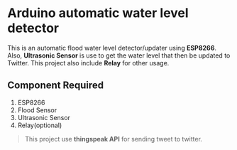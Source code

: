 # Arduino automatic water level detector
This is an automatic flood water level detector/updater using **ESP8266**. Also, **Ultrasonic Sensor** is use to get the water level that then be updated to Twitter. This project also include **Relay** for other usage.

## Component Required
1. ESP8266
2. Flood Sensor
3. Ultrasonic Sensor
4. Relay(optional)

> This project use **thingspeak API** for sending tweet to twitter.

